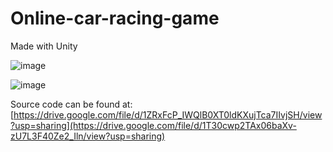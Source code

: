 # Online-car-racing-game

Made with Unity

![image](https://github.com/user-attachments/assets/f474d8d7-04b0-4718-9ed4-b78cd7270bc9)


![image](https://github.com/user-attachments/assets/7d53c5e7-c652-48b7-a621-f15a638b0cb2)


Source code can be found at:
[https://drive.google.com/file/d/1ZRxFcP_IWQlB0XT0ldKXujTca7IIvjSH/view?usp=sharing](https://drive.google.com/file/d/1T30cwp2TAx06baXv-zU7L3F40Ze2_Iln/view?usp=sharing)
